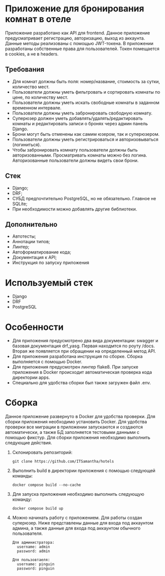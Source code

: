 # Приложение для бронирования комнат в отеле

Приложение разработано как API для frontend. Данное приложение предусматривает регистрацию, авторизацию, выход из аккаунта. Данные методы реализованы с помощью JWT-токена. 
В приложении разработаны собственные права для пользователей. Токен помещается в cookies, а не в headers.

## Требования
  - Для комнат должны быть поля: номер/название, стоимость за сутки, количество мест.
  - Пользователи должны уметь фильтровать и сортировать комнаты по цене, по количеству мест.
  - Пользователи должны уметь искать свободные комнаты в заданном временном интервале.
  - Пользователи должны уметь забронировать свободную комнату.
  - Суперюзер должен уметь добавлять/удалять/редактировать комнаты и редактировать записи о бронях через админ панель Django.
  - Брони могут быть отменены как самим юзером, так и суперюзером.
  - Пользователи должны уметь регистрироваться и авторизовываться (логиниться).
  - Чтобы забронировать комнату пользователи должны быть авторизованными. Просматривать комнаты можно без логина. Авторизованные пользователи должны видеть свои брони.


## Стек
  - Django;
  - DRF;
  - СУБД предпочтительно PostgreSQL, но не обязательно. Главное не SQLite;
  - При необходимости можно добавлять другие библиотеки.

## Дополнительно
  - Автотесты;
  - Аннотации типов;
  - Линтер;
  - Автоформатирование кода;
  - Документация к API;
  - Инструкция по запуску приложения

# Используемый стек

  - Django
  - DRF
  - PostgreSQL

# Особенности

- Для приложения предусмотрено два вида документации: swagger и базовая документация drf_yasg. Первая находмтся по роуту /docs. Вторая же появляется при обращении на определенный метод API.
- Для приложения разработана инструкция по сборке. Сборка выполняется с помощью Docker.
- Для приложения предусмотрен линтер flake8. При запуске приложения в Docker происходит автоматическая проверка кода директории apps.
- Специально для удобства сборки был также загружен файл .env.
  
    
# Сборка

Данное приложение развернуто в Docker для удобства проверки. Для сборки приложения необходимо установить Docker. 
Для удобства проверки все миграции в приложении запускаются и создаются автоматически, а также БД заполняется тестовыми данными с помощью фикстур.
Для сборки приложения необходимо выполнить следующие действия.

  1. Склонировать репозиторий:
     
     ```
     git clone https://github.com/ITSamantha/hotels
     ```
     
  3. Выполнить build в директории приложения с помощью следующей команды:

     ```
     docker compose build --no-cache
     ```
     
  3. Для запуска приложения необходимо выполнить следующую команду:
     
     ```
     docker compose build up
     ```

  4. Можно начинать работу с приложением. Для работы создан суперюзер. Ниже представлены данные для входа под аккаунтом админа, а также данные для входа под аккаунтом обычного пользователя.

     ```
     Для администратора:
       username: admin
       password: admin

     Для пользовтаеля:
       username: pinguin
       password: pinguin
       
     ```
     
     
     



